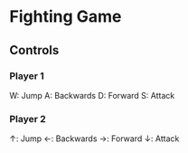 # Fighting Game
## Controls

### Player 1
W: Jump
A: Backwards
D: Forward
S: Attack

### Player 2
↑: Jump
←: Backwards
→: Forward
↓: Attack
